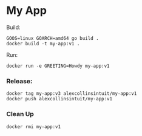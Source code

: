 # My App

Build:

```
GOOS=linux GOARCH=amd64 go build .
docker build -t my-app:v1 .
```

Run:

```
docker run -e GREETING=Howdy my-app:v1
```

### Release:

```
docker tag my-app:v3 alexcollinsintuit/my-app:v1
docker push alexcollinsintuit/my-app:v1
```

### Clean Up

```
docker rmi my-app:v1
```
